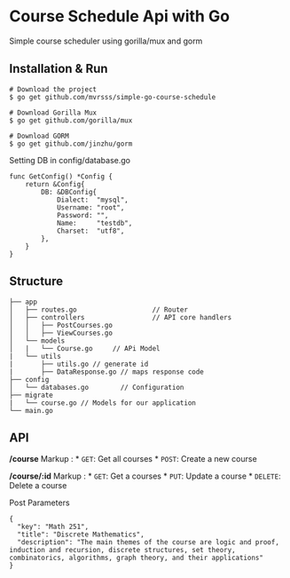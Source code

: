# Course Schedule Api with Go
Simple course scheduler using gorilla/mux and gorm

## Installation & Run
```
# Download the project
$ go get github.com/mvrsss/simple-go-course-schedule

# Download Gorilla Mux
$ go get github.com/gorilla/mux

# Download GORM
$ go get github.com/jinzhu/gorm
```
Setting DB in config/database.go
```
func GetConfig() *Config {
	return &Config{
		DB: &DBConfig{
			Dialect:  "mysql",
			Username: "root",
			Password: "",
			Name:     "testdb",
			Charset:  "utf8",
		},
	}
}
```

## Structure
```
├── app
│   ├── routes.go                   // Router
│   ├── controllers                 // API core handlers
│   │   ├── PostCourses.go       
│   │   ├── ViewCourses.go       
│   └── models
│   |   └── Course.go     // APi Model
|   └── utils
|       ├── utils.go // generate id
|       ├── DataResponse.go // maps response code 
├── config
│   └── databases.go        // Configuration
├── migrate
|   └── course.go // Models for our application
└── main.go
```

## API
**/course**
Markup : * ```GET```: Get all courses
         * ```POST```: Create a new course

**/course/:id**
Markup : * ```GET```: Get a courses
         * ```PUT```: Update a course
         * ```DELETE```: Delete a course
         
Post Parameters
```
{
  "key": "Math 251",
  "title": "Discrete Mathematics",
  "description": "The main themes of the course are logic and proof, induction and recursion, discrete structures, set theory, combinatorics, algorithms, graph theory, and their applications"
}
```

